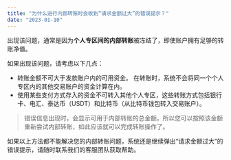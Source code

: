 ```yaml
---
title: "为什么进行内部转账时会收到“请求金额过大”的错误提示？"
date: "2023-01-10"
---
```


出现该问题，通常是因为**个人专区间的内部转账**被冻结了，即使账户拥有足够的转账净值。

如果出现该问题，请考虑以下几点：

- 转账金额不可大于发款账户内的可用资金。 在转账时，系统不会将同一个个人专区内的其他交易账户的资金计算在内。
- 使用某些支付方式存入的资金不可转入其他个人专区，这些转账方式包括银行卡、电汇、泰达币（USDT）和比特币（从比特币钱包转入交易账户）。

> 错误信息出现时，会显示可用于内部转账的总金额，所以您可以按照该金额重新尝试内部转账，如此应该就可以完成转账操作了。

如果以上方法都不能解决您的内部转账问题，系统还是继续弹出“请求金额过大”的错误提示，请随时联系我们的客服团队获取帮助。
